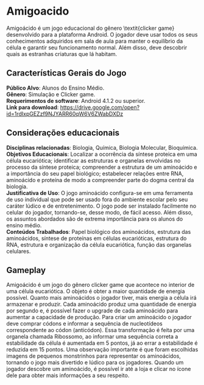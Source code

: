# Amigoacido

Amigoácido é um jogo educacional do gênero \textit{clicker game} desenvolvido para a plataforma Android. O jogador deve usar todos os seus conhecimentos adquiridos em sala de aula para manter o equilíbrio da célula e garantir seu funcionamento normal. Além disso, deve descobrir quais as estranhas criaturas que lá habitam.

## Características Gerais do Jogo 

**Público Alvo**: Alunos do Ensino Médio. </br>
**Gênero**: Simulação e Clicker game.</br>
**Requerimentos de software**: Android 4.1.2 ou superior. </br>
**Link para download**: https://drive.google.com/open?id=1rdIxpGEZzf9NJYARR60qW6V6ZWabDXDz</br>


## Considerações educacionais

**Disciplinas relacionadas**: Biologia, Química, Biologia Molecular,  Bioquímica.</br>
**Objetivos Educacionais**: Localizar a ocorrência da síntese proteica em uma célula eucariótica; identificar as estruturas e organelas envolvidas no processo da síntese proteica; compreender a estrutura de um aminoácido e a importância do seu papel biológico; estabelecer relações entre RNA, aminoácido e proteína de modo a compreender parte do dogma central da biologia.</br>
**Justificativa de Uso**: O jogo aminoácido configura-se em uma ferramenta de uso individual que pode ser usado fora do ambiente escolar pelo seu caráter lúdico e de entretenimento. O jogo pode ser instalado facilmente no celular do jogador, tornando-se, desse modo, de fácil acesso. Além disso, os assuntos abordados são de extrema importância para os alunos do ensino médio.</br>
**Conteúdos Trabalhados**: Papel biológico dos aminoácidos, estrutura das aminoácidos, síntese de proteínas em células eucarióticas, estrutura do RNA, estrutura e organização da célula eucariótica, função das organelas celulares.</br>

## Gameplay

Amigoácido é um jogo do gênero clicker game que acontece no interior de uma célula eucariótica. O objeto é obter a maior quantidade de energia possível. Quanto mais aminoácidos o jogador tiver, mais energia a célula irá armazenar e produzir. Cada aminoácido produz uma quantidade de energia por segundo e, é possível fazer o upgrade de cada aminoácido para aumentar a capacidade de produção. Para criar um aminoácido o jogador deve comprar códons e informar a sequência de nucleotídeos correspondente ao códon (anticódon). Essa transformação é feita por uma organela chamada Ribossomo, ao informar uma sequência correta a estabilidade da célula é aumentada em 5 pontos, já ao errar a estabilidade é reduzida em 15 pontos. Uma observação importante é que foram escolhidas imagens de pequenos monstrinhos para representar os aminoácidos, tornando o jogo mais divertido e lúdico para os jogadores. Quando um jogador descobre um aminoácido, é possível ir até a loja e clicar no ícone dele para obter mais informações a seu respeito.
